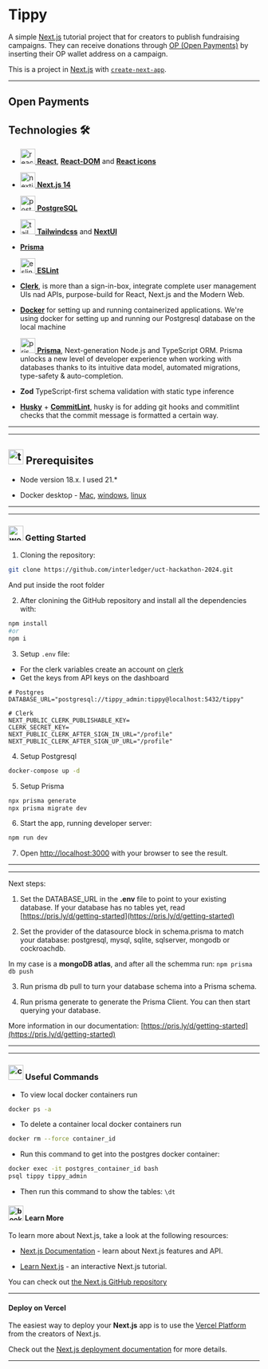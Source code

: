 # Tippy

A simple [Next.js](https://nextjs.org/) tutorial project that for creators to publish fundraising campaigns. They can receive donations through [OP (Open Payments)](https://openpayments.dev/) by inserting their OP wallet address on a campaign.

This is a project in [Next.js](https://nextjs.org/) with [`create-next-app`](https://github.com/vercel/next.js/tree/canary/packages/create-next-app).

---

## Open Payments

## Technologies 🛠️

- [<img width="30" height="30" src="https://img.icons8.com/plasticine/30/react.png" alt="react"/> **React**](https://react.dev/), [**React-DOM**](https://www.npmjs.com/package/react-dom) and [**React icons**](https://react-icons.github.io/react-icons/)

- [<img width="30" height="30" src="https://img.icons8.com/fluency-systems-regular/30/nextjs.png" alt="nextjs"/> **Next.js 14**](https://nextjs.org/)

- [<img width="30" height="30" src="https://img.icons8.com/?size=100&id=38561&format=png&color=000000" alt="postgresql"/> **PostgreSQL**](https://www.postgresql.org/)

- [<img width="30" height="30" src="https://img.icons8.com/color/30/tailwindcss.png" alt="tailwindcss"/> **Tailwindcss**](https://tailwindcss.com/) and [**NextUI**](https://nextui.org/)

- [**Prisma**](https://www.prisma.io/)

- [<img width="30" height="30" src="https://img.icons8.com/color/30/eslint.png" alt="eslint"/> **ESLint**](https://eslint.org/)

- [**Clerk**](https://clerk.com/), is more than a sign-in-box, integrate complete user management UIs nad APIs, purpose-build for React, Next.js and the Modern Web.

- [**Docker**](https://docs.docker.com/desktop/) for setting up and running containerized applications. We're using docker for setting up and running our Postgresql database on the local machine

- [<img width="30" height="30" src="https://img.icons8.com/ios/30/prisma-orm.png" alt="prisma orm"/> **Prisma**](https://www.prisma.io/), Next-generation Node.js and TypeScript ORM. Prisma unlocks a new level of developer experience when working with databases thanks to its intuitive data model, automated migrations, type-safety & auto-completion.

- **Zod**
  TypeScript-first schema validation with static type inference

- [**Husky**](https://typicode.github.io/husky/) + [**CommitLint**](https://commitlint.js.org/), husky is for adding git hooks and commitlint checks that the commit message is formatted a certain way.

---

---

## <img width="30" height="30" src="https://img.icons8.com/nolan/30/todo-list.png" alt="todo-list"/> Prerequisites

- Node version 18.x. I used 21.\*

- Docker desktop - [Mac](https://docs.docker.com/desktop/install/mac-install/), [windows](https://docs.docker.com/desktop/install/windows-install/), [linux](https://docs.docker.com/desktop/install/linux-install/)

---

---

### <img width="30" height="30" src="https://img.icons8.com/dusk/30/workstation.png" alt="workstation"/> Getting Started

1. Cloning the repository:

```BASH
git clone https://github.com/interledger/uct-hackathon-2024.git
```

And put inside the root folder

2. After clonining the GitHub repository and install all the dependencies with:

```BASH
npm install
#or
npm i
```

3. Setup `.env` file:

- For the clerk variables create an account on [clerk](https://clerk.com/)
- Get the keys from API keys on the dashboard

```
# Postgres
DATABASE_URL="postgresql://tippy_admin:tippy@localhost:5432/tippy"

# Clerk
NEXT_PUBLIC_CLERK_PUBLISHABLE_KEY=
CLERK_SECRET_KEY=
NEXT_PUBLIC_CLERK_AFTER_SIGN_IN_URL="/profile"
NEXT_PUBLIC_CLERK_AFTER_SIGN_UP_URL="/profile"
```

4. Setup Postgresql

```bash
docker-compose up -d
```

5. Setup Prisma

```BASH
npx prisma generate
npx prisma migrate dev
```

6. Start the app, running developer server:

```BASH
npm run dev
```

7. Open [http://localhost:3000](http://localhost:3000) with your browser to see the result.

---

---

Next steps:

1. Set the DATABASE_URL in the **.env** file to point to your existing database. If your database has no tables yet, read [https://pris.ly/d/getting-started](https://pris.ly/d/getting-started)

2. Set the provider of the datasource block in schema.prisma to match your database: postgresql, mysql, sqlite, sqlserver, mongodb or cockroachdb.

In my case is a **mongoDB atlas**, and after all the schemma run: `npm prisma db push`

3. Run prisma db pull to turn your database schema into a Prisma schema.

4. Run prisma generate to generate the Prisma Client. You can then start querying your database.

More information in our documentation: [https://pris.ly/d/getting-started](https://pris.ly/d/getting-started)

---

---

### <img width="30" height="30" src="https://img.icons8.com/color/30/command-line.png" alt="command-line"/> Useful Commands

- To view local docker containers run

```bash
docker ps -a
```

- To delete a container local docker containers run

```bash
docker rm --force container_id
```

- Run this command to get into the postgres docker container:

```bash
docker exec -it postgres_container_id bash
psql tippy tippy_admin
```

- Then run this command to show the tables:
  `\dt`

#### <img width="30" height="30" src="https://img.icons8.com/color/30/book.png" alt="book"/> Learn More

To learn more about Next.js, take a look at the following resources:

- [Next.js Documentation](https://nextjs.org/docs) - learn about Next.js features and API.

- [Learn Next.js](https://nextjs.org/learn) - an interactive Next.js tutorial.

You can check out [the Next.js GitHub repository](https://github.com/vercel/next.js/)

---

#### Deploy on Vercel

The easiest way to deploy your **Next.js** app is to use the [Vercel Platform](https://vercel.com/new?utm_medium=default-template&filter=next.js&utm_source=create-next-app&utm_campaign=create-next-app-readme) from the creators of Next.js.

Check out the [Next.js deployment documentation](https://nextjs.org/docs/deployment) for more details.

---
